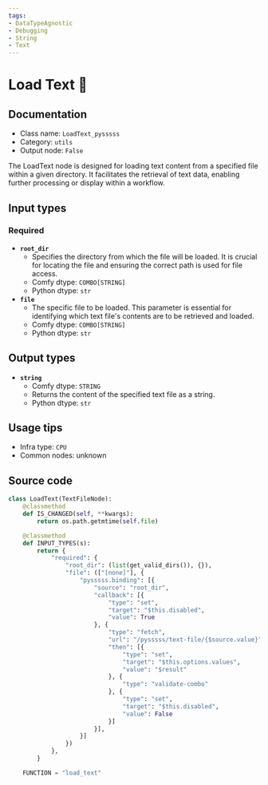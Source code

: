 ```yaml
---
tags:
- DataTypeAgnostic
- Debugging
- String
- Text
---
```


# Load Text 🐍
## Documentation
- Class name: `LoadText_pysssss`
- Category: `utils`
- Output node: `False`

The LoadText node is designed for loading text content from a specified file within a given directory. It facilitates the retrieval of text data, enabling further processing or display within a workflow.
## Input types
### Required
- **`root_dir`**
    - Specifies the directory from which the file will be loaded. It is crucial for locating the file and ensuring the correct path is used for file access.
    - Comfy dtype: `COMBO[STRING]`
    - Python dtype: `str`
- **`file`**
    - The specific file to be loaded. This parameter is essential for identifying which text file's contents are to be retrieved and loaded.
    - Comfy dtype: `COMBO[STRING]`
    - Python dtype: `str`
## Output types
- **`string`**
    - Comfy dtype: `STRING`
    - Returns the content of the specified text file as a string.
    - Python dtype: `str`
## Usage tips
- Infra type: `CPU`
- Common nodes: unknown


## Source code
```python
class LoadText(TextFileNode):
    @classmethod
    def IS_CHANGED(self, **kwargs):
        return os.path.getmtime(self.file)

    @classmethod
    def INPUT_TYPES(s):
        return {
            "required": {
                "root_dir": (list(get_valid_dirs()), {}),
                "file": (["[none]"], {
                    "pysssss.binding": [{
                        "source": "root_dir",
                        "callback": [{
                            "type": "set",
                            "target": "$this.disabled",
                            "value": True
                        }, {
                            "type": "fetch",
                            "url": "/pysssss/text-file/{$source.value}",
                            "then": [{
                                "type": "set",
                                "target": "$this.options.values",
                                "value": "$result"
                            }, {
                                "type": "validate-combo"
                            }, {
                                "type": "set",
                                "target": "$this.disabled",
                                "value": False
                            }]
                        }],
                    }]
                })
            },
        }

    FUNCTION = "load_text"

```
